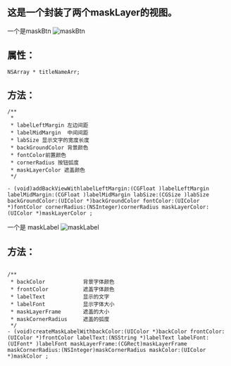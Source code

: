 ## 这是一个封装了两个maskLayer的视图。

一个是maskBtn
![maskBtn](https://github.com/RichardYM/YMMaskView/blob/1f8e839f3fa4ceea1b129fd61256dc2375a3211d/YMMaskView/maskBtn.gif?raw=true)  

## 属性：
```objc
NSArray * titleNameArr;
```

## 方法：
```objc
/**
 *
 * labelLeftMargin 左边间距
 * labelMidMargin  中间间距
 * labSize 显示文字的宽度长度
 * backGroundColor 背景颜色
 * fontColor前置颜色
 * cornerRadius 按钮弧度
 * maskLayerColor 遮盖颜色
 */

- (void)addBackViewWithlabelLeftMargin:(CGFloat )labelLeftMargin labelMidMargin:(CGFloat )labelMidMargin labSize:(CGSize )labSize backGroundColor:(UIColor *)backGroundColor fontColor:(UIColor *)fontColor cornerRadius:(NSInteger)cornerRadius maskLayerColor:(UIColor *)maskLayerColor ;
```

一个是 maskLabel ![maskLabel](https://raw.githubusercontent.com/RichardYM/YMMaskView/1f8e839f3fa4ceea1b129fd61256dc2375a3211d/YMMaskView/masklabel.gif)  
## 方法：
```objc

/**
 * backColor            背景字体颜色
 * frontColor           遮盖字体颜色
 * labelText            显示的文字
 * labelFont            显示字体大小
 * maskLayerFrame       遮盖的大小
 * maskCornerRadius     遮盖的弧度
 */
- (void)createMaskLabelWithbackColor:(UIColor *)backColor frontColor:(UIColor *)frontColor labelText:(NSString *)labelText labelFont:(UIFont* )labelFont maskLayerFrame:(CGRect)maskLayerFrame  maskCornerRadius:(NSInteger)maskCornerRadius maskColor:(UIColor *)maskColor ;
```
